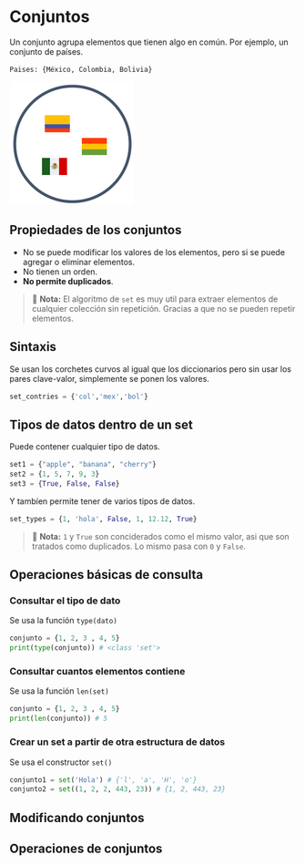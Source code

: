 # Conjuntos

Un conjunto agrupa elementos que tienen algo en común. Por ejemplo, un conjunto de países.

```text
Paises: {México, Colombia, Bolivia}
```

![Conjunto de países](../Assets/SetPaises.png)

## Propiedades de los conjuntos

- No se puede modificar los valores de los elementos, pero si se puede agregar o eliminar elementos.
- No tienen un orden.
- **No permite duplicados**.

> 📝 **Nota:** El algoritmo de `set` es muy util para extraer elementos de cualquier colección sin repetición. Gracias a que no se pueden repetir elementos.

## Sintaxis

Se usan los corchetes curvos al igual que los diccionarios pero sin usar los pares clave-valor, simplemente se ponen los valores.

```python
set_contries = {'col','mex','bol'}
```

## Tipos de datos dentro de un set

Puede contener cualquier tipo de datos.

```python
set1 = {"apple", "banana", "cherry"}
set2 = {1, 5, 7, 9, 3}
set3 = {True, False, False}
```

Y tambíen permite tener de varios tipos de datos.

```python
set_types = {1, 'hola', False, 1, 12.12, True}
```

> 📝 **Nota:** `1` y `True` son conciderados como el mismo valor, asi que son tratados como duplicados. Lo mismo pasa con `0` y `False`.

## Operaciones básicas de consulta

### Consultar el tipo de dato

Se usa la función `type(dato)`

```python
conjunto = {1, 2, 3 , 4, 5}
print(type(conjunto)) # <class 'set'>
```

### Consultar cuantos elementos contiene

Se usa la función `len(set)`

```python
conjunto = {1, 2, 3 , 4, 5}
print(len(conjunto)) # 5
```

### Crear un set a partir de otra estructura de datos

Se usa el constructor `set()`

```python
conjunto1 = set('Hola') # {'l', 'a', 'H', 'o'}
conjunto2 = set((1, 2, 2, 443, 23)) # {1, 2, 443, 23}
```

## Modificando conjuntos

## Operaciones de conjuntos
